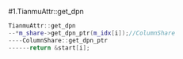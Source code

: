 #1.TianmuAttr::get_dpn

```cpp
TianmuAttr::get_dpn
--*m_share->get_dpn_ptr(m_idx[i]);//ColumnShare
----ColumnShare::get_dpn_ptr
------return &start[i];
```